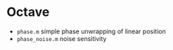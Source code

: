 # Octave

- `phase.m` simple phase unwrapping of linear position
- `phase_noise.m` noise sensitivity

